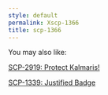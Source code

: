 ```yaml
---
style: default
permalink: Xscp-1366
title: scp-1366
---
```

You may also like:

[SCP-2919: Protect Kalmaris!](http://scp-wiki.net/scp-2919)

[SCP-1339: Justified Badge](http://scp-wiki.net/scp-1339)
